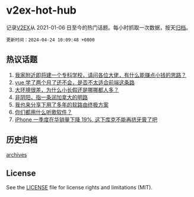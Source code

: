 # v2ex-hot-hub

 记录[V2EX](https://www.v2ex.com/)从 2021-01-06 日至今的热门话题。每小时抓取一次数据，按天[归档](archives)。

`更新时间：2024-04-24 10:09:48 +0800`

## 热议话题

1. [我家附近即将建一个专科学校，请问各位大佬，有什么能赚点小钱的思路？](https://www.v2ex.com/t/1034899)
1. [vue 学了两个月了还不会，是否不太适合前端这条路](https://www.v2ex.com/t/1034933)
1. [大环境很差，为什么小长假还是哪哪都人多？](https://www.v2ex.com/t/1034904)
1. [非阴阳，指一条润加拿大的明路](https://www.v2ex.com/t/1034860)
1. [我也来分享下用了多年的软路由终极方案](https://www.v2ex.com/t/1034889)
1. [你们都用什么听歌软件？](https://www.v2ex.com/t/1035101)
1. [iPhone 一季度在华销量下降 19%, 这下库克不能再挤牙膏了吧](https://www.v2ex.com/t/1035000)

## 历史归档

[archives](archives)

## License

See the [LICENSE](LICENSE) file for license rights and limitations (MIT).
